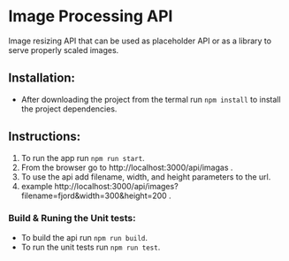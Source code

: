# Image Processing API
Image resizing API that can be used as placeholder API or as a library to serve properly scaled images.

## Installation:
* After downloading the project from the termal run `npm install` to install the project dependencies.

## Instructions:
1. To run the app run `npm run start`.
2. From the browser go to http://localhost:3000/api/imagas .
3. To use the api add filename, width, and height parameters to the url.
4. example http://localhost:3000/api/images?filename=fjord&width=300&height=200 .

### Build & Runing the Unit tests:
* To build the api run `npm run build`.
* To run the unit tests run `npm run test`.
